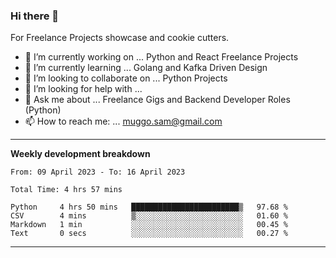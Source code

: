 ### Hi there 👋 



For Freelance Projects showcase and cookie cutters.

- 🔭 I’m currently working on ... Python and React Freelance Projects
- 🌱 I’m currently learning ... Golang and Kafka Driven Design
- 👯 I’m looking to collaborate on ... Python Projects
- 🤔 I’m looking for help with ...
- 💬 Ask me about ... Freelance Gigs and Backend Developer Roles (Python)
- 📫 How to reach me: ... muggo.sam@gmail.com
---------
**Weekly development breakdown**
<!--START_SECTION:waka-->

```text
From: 09 April 2023 - To: 16 April 2023

Total Time: 4 hrs 57 mins

Python     4 hrs 50 mins   ████████████████████████▒   97.68 %
CSV        4 mins          ▒░░░░░░░░░░░░░░░░░░░░░░░░   01.60 %
Markdown   1 min           ░░░░░░░░░░░░░░░░░░░░░░░░░   00.45 %
Text       0 secs          ░░░░░░░░░░░░░░░░░░░░░░░░░   00.27 %
```

<!--END_SECTION:waka-->

----------


